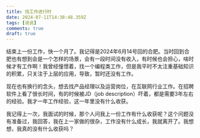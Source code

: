 ```yaml
---
title: 找工作进行时
date: 2024-07-11T14:38:48.359Z
tags: [说说]
comments: true
draft: true
---
```


结束上一份工作，快一个月了。我记得是2024年6月14号回的合肥。当时回到合肥也有想到会是一个怎样的场景，会有一段时间没有收入，有时候也会担心，啥时候才有工作啊！我曾经憧憬着，找一个编程类工作，但是我平时不太注重基础知识的积累，只关注于上层的应用，导致，暂时还没有工作。

现在也有换行的念头，想去找产品经理以及运营岗位，在互联网行业工作。在招聘软件上看了很长时间，有的时候被JD（job description）吓着，都是需要3年左右的经验。我才一年工作经验，这一年里没有什么收获。

我记得上一次，我面试的时候，那个人问我上一份工作有什么收获呢？这个问题没有准备过，我回答，我在上一家做的很杂，工作没有什么成长，我就离开了。我想想，我真的没有什么收获吗？
